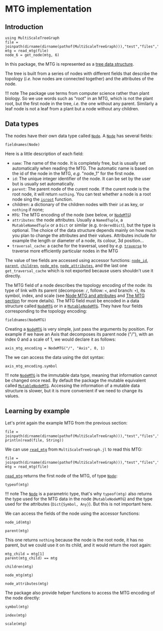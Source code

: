 # MTG implementation

## Introduction

```@setup usepkg
using MultiScaleTreeGraph
file = joinpath(dirname(dirname(pathof(MultiScaleTreeGraph))),"test","files","simple_plant.mtg")
mtg = read_mtg(file)
node_6 = get_node(mtg, 6)
```

In this package, the MTG is represented as a [tree data structure](https://en.wikipedia.org/wiki/Tree_%28data_structure%29).

The tree is built from a series of nodes with different fields that describe the topology (*i.e.* how nodes are connected together) and the attributes of the node.

!!! note
    The package use terms from computer science rather than plant biology. So we use words such as "root" in an MTG, which is not the plant root, but the first node in the tree, *i.e.* the one without any parent. Similarly a leaf node is not a leaf from a plant but a node without any children.

## Data types

The nodes have their own data type called [`Node`](@ref). A [`Node`](@ref) has several fields:

```@example usepkg
fieldnames(Node)
```

Here is a little description of each field:

- `name`: The name of the node. It is completely free, but is usually set automatically when reading the MTG. The automatic name is based on the id of the node in the MTG, *e.g.* "node_1" for the first node.
- `id`: The unique integer identifier of the node. It can be set by the user but is usually set automatically.
- `parent`: The parent node of the curent node. If the curent node is the root node, it will return `nothing`. You can test whether a node is a root node sing the [`isroot`](@ref) function.
- children: a dictionary of the children nodes with their `id` as key, or `nothing` if none;
- `MTG`: The MTG encoding of the node (see below, or [`NodeMTG`](@ref))
- `attributes`: the node attributes. Usually a `NamedTuple`, a `MutableNamedTuple` or a `Dict` or similar (e.g. `OrderedDict`), but the type is optional. The choice of the data structure depends mainly on how much you plan to change the attributes and their values. Attributes include for example the length or diameter of a node, its colour, 3d position...
- `traversal_cache`: a cache for the traversal, used by *e.g.* [`traverse`](@ref) to traverse more efficiently particular nodes in the MTG

The value of tee fields are accessed using accessor functions: [`node_id`](@ref), [`parent`](@ref), [`children`](@ref), [`node_mtg`](@ref), [`node_attributes`](@ref), and the last one `get_traversal_cache` which is not exported because users shouldn't use it directly.

The MTG field of a node describes the topology encoding of the node: its type of link with its parent (decompose: `/`, follow: `<`, and branch: `+`), its symbol, index, and scale (see [Node MTG and attributes](@ref) and [The MTG section](@ref) for more details). The MTG field must be encoded in a data structure called [`NodeMTG`](@ref) or in a [`MutableNodeMTG`](@ref). They have four fields corresponding to the topology encoding:

```@example usepkg
fieldnames(NodeMTG)
```

Creating a [`NodeMTG`](@ref) is very simple, just pass the arguments by position. For example if we have an Axis that decomposes its parent node ("/"), with an index 0 and a scale of 1, we would declare it as follows:

```@example usepkg
axis_mtg_encoding = NodeMTG("/", "Axis", 0, 1)
```

The we can access the data using the dot syntax:

```@example usepkg
axis_mtg_encoding.symbol
```

!!! note
    [`NodeMTG`](@ref) is the immutable data type, meaning that information cannot be changed once read. By default the package the mutable equivalent called [`MutableNodeMTG`](@ref). Accessing the information of a mutable data structure is slower, but it is more convenient if we need to change its values.

## Learning by example

Let's print again the example MTG from the previous section:

```@example usepkg
file = joinpath(dirname(dirname(pathof(MultiScaleTreeGraph))),"test","files","simple_plant.mtg")
println(read(file, String))
```

We can use [`read_mtg`](@ref) from `MultiScaleTreeGraph.jl` to read this MTG:

```@example usepkg
file = joinpath(dirname(dirname(pathof(MultiScaleTreeGraph))),"test","files","simple_plant.mtg")
mtg = read_mtg(file)
```

[`read_mtg`](@ref) returns the first node of the MTG, of type [`Node`](@ref):

```@example usepkg
typeof(mtg)
```

!!! note
    The [`Node`](@ref) is a parametric type, that's why `typeof(mtg)` also returns the type used for the MTG data in the node (`MutableNodeMTG`) and the type used for the attributes (`Dict{Symbol, Any}`). But this is not important here.

We can access the fields of the node using the accessor functions:

```@example usepkg
node_id(mtg)
```

```@example usepkg
parent(mtg)
```

This one returns `nothing` because the node is the root node, it has no parent, but we could use it on its child, and it would return the root again:

```@example usepkg
mtg_child = mtg[1]
parent(mtg_child) == mtg
```

```@example usepkg
children(mtg)
```

```@example usepkg
node_mtg(mtg)
```

```@example usepkg
node_attributes(mtg)
```

The package also provide helper functions to access the MTG encoding of the node directly:

```@example usepkg
symbol(mtg)
```

```@example usepkg
index(mtg)
```

```@example usepkg
scale(mtg)
```